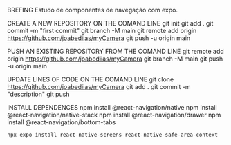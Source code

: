 BREFING 
    Estudo de componentes de navegação com expo.

CREATE A NEW REPOSITORY ON THE COMAND LINE 
    git init 
    git add . 
    git commit -m "first commit" 
    git branch -M main 
    git remote add origin https://github.com/joabediias/myCamera
    git push -u origin main

PUSH AN EXISTING REPOSITORY FROM THE COMAND LINE 
    git remote add origin https://github.com/joabediias/myCamera
    git branch -M main 
    git push -u origin main

UPDATE LINES OF CODE ON THE COMAND LINE 
    git clone https://github.com/joabediias/myCamera
    git add . 
    git commit -m "description" 
    git push

INSTALL DEPENDENCES
    npm install @react-navigation/native 
    npm install @react-navigation/native-stack 
    npm install @react-navigation/drawer 
    npm install @react-navigation/bottom-tabs

    npx expo install react-native-screens react-native-safe-area-context